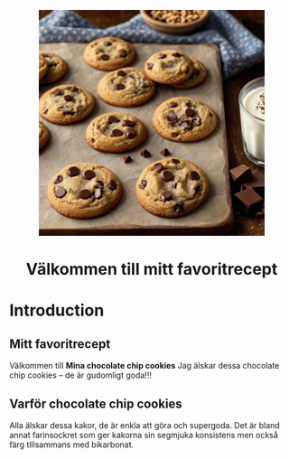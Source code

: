 <p align="center">
  <img src="documentation\readme\chocolate_chip_cookies_recipe_3.jpg" alt="Mitt favoritrecept Logo" style="width: 400px; height: 400px;">
</p>
<h1 align="center">Välkommen till mitt favoritrecept</h1>


# Introduction

## Mitt favoritrecept

Välkommen till **Mina chocolate chip cookies** 
Jag älskar dessa chocolate chip cookies – de är gudomligt goda!!!


## Varför chocolate chip cookies

Alla älskar dessa kakor, de är enkla att göra och supergoda. Det är bland annat farinsockret som ger kakorna sin segmjuka konsistens men också färg tillsammans med bikarbonat. 
